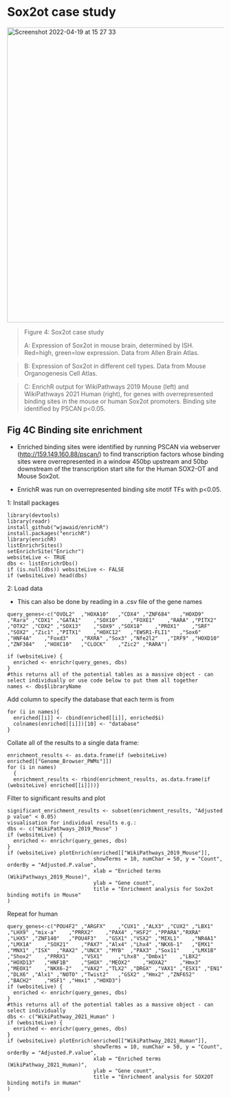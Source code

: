 # Sox2ot case study

<img width="686" alt="Screenshot 2022-04-19 at 15 27 33" src="https://user-images.githubusercontent.com/67189202/164027237-f680add8-17f8-46da-86ae-012bf713197b.png">

> Figure 4: Sox2ot case study
> 
> A: Expression of Sox2ot in mouse brain, determined by ISH. Red=high, green=low expression. Data from Allen Brain Atlas. 

> B: Expression of Sox2ot in different cell types. Data from Mouse Organogenesis Cell Atlas. 

> C: EnrichR output for WikiPathways 2019 Mouse (left) and WikiPathways 2021 Human (right), for genes with overrepresented binding sites in the mouse or human Sox2ot promoters. Binding site identified by PSCAN p<0.05.


## Fig 4C Binding site enrichment

- Enriched binding sites were identified by running PSCAN via webserver (http://159.149.160.88/pscan/) to find transcription factors whose binding sites were overrepresented in a window 450bp upstream and 50bp downstream of the transcription start site for the Human SOX2-OT and Mouse Sox2ot.

- EnrichR was run on overrepresented binding site motif TFs with p<0.05.

1: Install packages
```{r}
library(devtools)
library(readr)
install_github("wjawaid/enrichR")
install.packages("enrichR")
library(enrichR)
listEnrichrSites()
setEnrichrSite("Enrichr")
websiteLive <- TRUE
dbs <- listEnrichrDbs()
if (is.null(dbs)) websiteLive <- FALSE
if (websiteLive) head(dbs)
```
2: Load data

- This can also be done by reading in a .csv file of the gene names

```{r}
query_genes<-c("OVOL2"	,"HOXA10"	,"CDX4"	,"ZNF684"	,"HOXD9"	,"Rara"	,"CDX1"	,"GATA1"	,"SOX10"	,"FOXE1"	,"RARA"	,"PITX2"	,"OTX2"	,"CDX2"	,"SOX13"	,"SOX9"	,"SOX18"	,"PROX1"	,"SRF"	,"SOX2"	,"Zic1"	,"PITX1"	,"HOXC12"	,"EWSR1-FLI1"	,"Sox6"	,"HNF4A"	,"Foxd3"	,"RXRA"	,"Sox3"	,"Nfe2l2"	,"IRF9"	,"HOXD10"	,"ZNF384"	,"HOXC10"	,"CLOCK"	,"Zic2"	,"RARA")
```

```{r}
if (websiteLive) {
  enriched <- enrichr(query_genes, dbs)
}
#this returns all of the potential tables as a massive object - can select individually or use code below to put them all together
names <- dbs$libraryName
```
Add column to specify the database that each term is from
```{r}
for (i in names){
  enriched[[i]] <- cbind(enriched[[i]], enriched$i)
  colnames(enriched[[i]])[10] <- "database"
}
```
Collate all of the results to a single data frame:
```{r}
enrichment_results <- as.data.frame(if (websiteLive) enriched[["Genome_Browser_PWMs"]])
for (i in names)
  {
  enrichment_results <- rbind(enrichment_results, as.data.frame(if (websiteLive) enriched[[i]]))}
 ```
Filter to significant results and plot
```{r}
significant_enrichment_results <- subset(enrichment_results, "Adjusted p value" < 0.05)
visualisation for individual results e.g.:
dbs <- c("WikiPathways_2019_Mouse" )
if (websiteLive) {
  enriched <- enrichr(query_genes, dbs)
}
if (websiteLive) plotEnrich(enriched[["WikiPathways_2019_Mouse"]], 
                            showTerms = 10, numChar = 50, y = "Count", orderBy = "Adjusted.P.value",
                            xlab = "Enriched terms (WikiPathways_2019_Mouse)",
                            ylab = "Gene count",
                            title = "Enrichment analysis for Sox2ot binding motifs in Mouse"
)
```
Repeat for human
```{r}
query_genes<-c("POU4F2"	,"ARGFX"	,"CUX1"	,"ALX3"	,"CUX2"	,"LBX1"	,"LHX9"	,"mix-a"	,"PRRX2"	,"PAX4"	,"HSF2"	,"PPARA","RXRA"	,"LHX5"	,"ZNF140"	,"POU4F3"	,"GSX1"	,"VSX2"	,"MIXL1"	,"NR4A1"	,"LMX1A"	,"SOX21"	,"PAX7"	,"Alx4"	,"Lhx4"	,"NKX6-1"	,"EMX1"	,"MNX1"	,"ISX"	,"RAX2"	,"UNCX"	,"MYB"	,"PAX3"	,"Sox11"	,"LMX1B"	,"Shox2"	,"PRRX1"	,"VSX1"		,"Lhx8"	,"Dmbx1"	,"LBX2"	,"HOXD13"	,"HNF1B"	,"SHOX"	,"MEOX2"	,"HOXA2"	,"Hmx3"	,"MEOX1"	,"NKX6-2"	,"VAX2"	,"TLX2"	,"DRGX"	,"VAX1"	,"ESX1"	,"EN1"	,"DLX6"	,"Alx1"	,"NOTO"	,"Twist2"	,"GSX2"	,"Hmx2"	,"ZNF652"	,"BACH2"	,"HSF1"	,"Hmx1"	,"HOXD3")
if (websiteLive) {
  enriched <- enrichr(query_genes, dbs)
}
#this returns all of the potential tables as a massive object - can select individually
dbs <- c("WikiPathway_2021_Human" )
if (websiteLive) {
  enriched <- enrichr(query_genes, dbs)
}
if (websiteLive) plotEnrich(enriched[["WikiPathway_2021_Human"]], 
                            showTerms = 10, numChar = 50, y = "Count", orderBy = "Adjusted.P.value",
                            xlab = "Enriched terms (WikiPathway_2021_Human)",
                            ylab = "Gene count",
                            title = "Enrichment analysis for SOX2OT binding motifs in Human"
)
```
